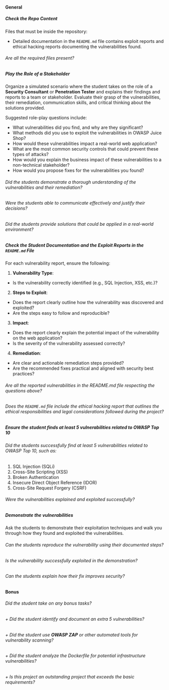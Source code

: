 #### General

##### Check the Repo Content

Files that must be inside the repository:

- Detailed documentation in the `README.md` file contains exploit reports and ethical hacking reports documenting the vulnerabilities found.

###### Are all the required files present?

##### Play the Role of a Stakeholder

Organize a simulated scenario where the student takes on the role of a **Security Consultant** or **Penetration Tester** and explains their findings and reports to a team or stakeholder. Evaluate their grasp of the vulnerabilities, their remediation, communication skills, and critical thinking about the solutions provided.

Suggested role-play questions include:

- What vulnerabilities did you find, and why are they significant?
- What methods did you use to exploit the vulnerabilities in OWASP Juice Shop?
- How would these vulnerabilities impact a real-world web application?
- What are the most common security controls that could prevent these types of attacks?
- How would you explain the business impact of these vulnerabilities to a non-technical stakeholder?
- How would you propose fixes for the vulnerabilities you found?

###### Did the students demonstrate a thorough understanding of the vulnerabilities and their remediation?

###### Were the students able to communicate effectively and justify their decisions?

###### Did the students provide solutions that could be applied in a real-world environment?

##### Check the Student Documentation and the Exploit Reports in the `README.md` File

For each vulnerability report, ensure the following:

1. **Vulnerability Type**:

- Is the vulnerability correctly identified (e.g., SQL Injection, XSS, etc.)?

2. **Steps to Exploit**:

- Does the report clearly outline how the vulnerability was discovered and exploited?
- Are the steps easy to follow and reproducible?

3. **Impact**:

- Does the report clearly explain the potential impact of the vulnerability on the web application?
- Is the severity of the vulnerability assessed correctly?

4. **Remediation**:

- Are clear and actionable remediation steps provided?
- Are the recommended fixes practical and aligned with security best practices?

###### Are all the reported vulnerabilities in the README.md file respecting the questions above?

###### Does the `README.md` file include the ethical hacking report that outlines the ethical responsibilities and legal considerations followed during the project?

##### Ensure the student finds at least 5 vulnerabilities related to OWASP Top 10

###### Did the students successfully find at least 5 vulnerabilities related to OWASP Top 10, such as:

1. SQL Injection (SQLi)
2. Cross-Site Scripting (XSS)
3. Broken Authentication
4. Insecure Direct Object Reference (IDOR)
5. Cross-Site Request Forgery (CSRF)

###### Were the vulnerabilities explained and exploited successfully?

##### Demonstrate the vulnerabilities

Ask the students to demonstrate their exploitation techniques and walk you through how they found and exploited the vulnerabilities.

###### Can the students reproduce the vulnerability using their documented steps?

###### Is the vulnerability successfully exploited in the demonstration?

###### Can the students explain how their fix improves security?

#### Bonus

###### Did the student take on any bonus tasks?

###### + Did the student identify and document an extra 5 vulnerabilities?

###### + Did the student use **OWASP ZAP** or other automated tools for vulnerability scanning?

###### + Did the student analyze the Dockerfile for potential infrastructure vulnerabilities?

###### + Is this project an outstanding project that exceeds the basic requirements?
